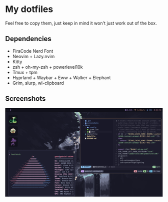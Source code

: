 # My dotfiles

Feel free to copy them, just keep in mind it won't just work out of the box.

## Dependencies

* FiraCode Nerd Font
* Neovim + Lazy.nvim
* Kitty
* zsh + oh-my-zsh + powerlevel10k
* Tmux + tpm
* Hyprland + Waybar + Eww + Walker + Elephant
* Grim, slurp, wl-clipboard

## Screenshots

![Desktop](./screenshots/screenshot-2025-09-28-181100.png)
